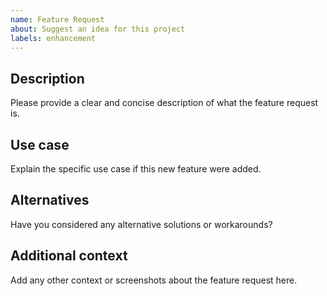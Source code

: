 ```yaml
---
name: Feature Request
about: Suggest an idea for this project
labels: enhancement
---
```


## Description
Please provide a clear and concise description of what the feature request is.

## Use case
Explain the specific use case if this new feature were added.

## Alternatives
Have you considered any alternative solutions or workarounds?

## Additional context
Add any other context or screenshots about the feature request here.
